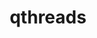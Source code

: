 ---
title: "qthreads"
layout: cache
categories: [package, v0.18]
meta: {"versions": ["1.16"], "compilers": ["gcc@=7.5.0"], "oss": ["ubuntu18.04"], "platforms": ["linux"], "targets": ["x86_64"], "stacks": ["e4s"], "num_specs": 1, "num_specs_by_stack": {"e4s": 1}}
spec_details: [{"hash": "sr7d7h2hkjqiutdvgdrqrirk3qdzhcge", "compiler": "gcc@=7.5.0", "versions": ["1.16"], "os": "ubuntu18.04", "platform": "linux", "target": "x86_64", "variants": ["+hwloc", "scheduler=distrib", "~spawn_cache", "stack_size=4096", "+static"], "stacks": ["e4s"], "size": "-", "tarball": "https://binaries.spack.io/releases/v0.18/build_cache/linux-ubuntu18.04-x86_64/gcc-7.5.0/qthreads-1.16/linux-ubuntu18.04-x86_64-gcc-7.5.0-qthreads-1.16-sr7d7h2hkjqiutdvgdrqrirk3qdzhcge.spack"}]
---